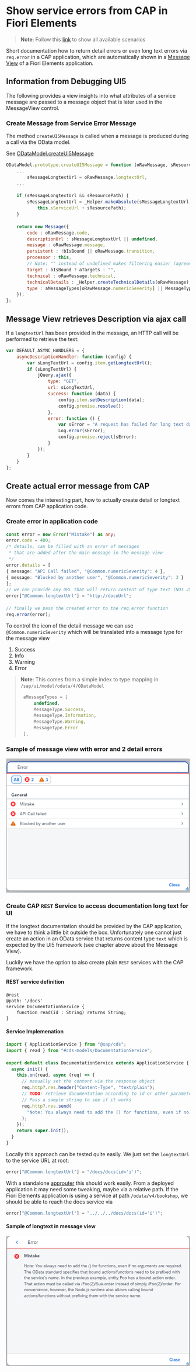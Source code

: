 # Show service errors from CAP in Fiori Elements

> **Note**: Follow this [link](https://github.com/stockbal/cap-samples/tree/main) to show all available scenarios

Short documentation how to return detail errors or even long text errors via `req.error` in a CAP application, which are automatically shown in a [Message View](https://experience.sap.com/fiori-design-web/message-view/#message-details) of a Fiori Elements application.

## Information from Debugging UI5

The following provides a view insights into what attributes of a service message are passed to a message object that is later used in the MessageView control.

### Create Message from Service Error Message

The method `createUI5Message` is called when a message is produced during a call via the OData model.

See [ODataModel.createUI5Message](https://sapui5.hana.ondemand.com/1.124.0/resources/sap/ui/model/odata/v4/ODataModel-dbg.js)

```js
ODataModel.prototype.createUI5Message = function (oRawMessage, sResourcePath, sCachePath) {
    ...
        sMessageLongtextUrl = oRawMessage.longtextUrl,
    ...

    if (sMessageLongtextUrl && sResourcePath) {
        sMessageLongtextUrl = _Helper.makeAbsolute(sMessageLongtextUrl,
            this.sServiceUrl + sResourcePath);
    }

    return new Message({
        code : oRawMessage.code,
        descriptionUrl : sMessageLongtextUrl || undefined,
        message : oRawMessage.message,
        persistent : !bIsBound || oRawMessage.transition,
        processor : this,
        // Note: "" instead of undefined makes filtering easier (agreement with FE!)
        target : bIsBound ? aTargets : "",
        technical : oRawMessage.technical,
        technicalDetails : _Helper.createTechnicalDetails(oRawMessage),
        type : aMessageTypes[oRawMessage.numericSeverity] || MessageType.None
    });
};
```

## Message View retrieves Description via ajax call

If a `longtextUrl` has been provided in the message, an HTTP call will be performed to retrieve the text:

```js
var DEFAULT_ASYNC_HANDLERS = {
    asyncDescriptionHandler: function (config) {
        var sLongTextUrl = config.item.getLongtextUrl();
        if (sLongTextUrl) {
            jQuery.ajax({
                type: "GET",
                url: sLongTextUrl,
                success: function (data) {
                    config.item.setDescription(data);
                    config.promise.resolve();
                },
                error: function () {
                    var sError = "A request has failed for long text data. URL: " + sLongTextUrl;
                    Log.error(sError);
                    config.promise.reject(sError);
                }
            });
        }
    }
};
```

## Create actual error message from CAP

Now comes the interesting part, how to actually create detail or longtext errors from CAP application code.

### Create error in application code

```ts
const error = new Error("Mistake") as any;
error.code = 400;
/* details, can be filled with an error of messages
 * that are added after the main message in the message view
 */
error.details = [
{ message: "API Call failed", "@Common.numericSeverity": 4 },
{ message: "Blocked by another user", "@Common.numericSeverity": 3 }
];
// we can provide any URL that will return content of type text (NOT JSON)
error["@Common.longtextUrl"] = "http://docuUrl";

// finally we pass the created error to the req.error function
req.error(error);
```

To control the icon of the detail message we can use `@Common.numericSeverity` which will be translated into a message type for the message view

1. Success
2. Info
3. Warning
4. Error

> **Note**: This comes from a simple index to type mapping in `/sap/ui/model/odata/4/ODataModel`  
>
> ```js
>  aMessageTypes = [
>      undefined,
>      MessageType.Success,
>      MessageType.Information,
>      MessageType.Warning,
>      MessageType.Error
>  ],
> ```

### Sample of message view with error and 2 detail errors

![Message and detail Messages in Message View](img/message-with-detail-messages.png)

### Create CAP `REST` Service to access documentation long text for UI

If the longtext documentation should be provided by the CAP application, we have to think a little bit outside the box. Unfortunately one cannot just create an action in an OData service that returns content type `text` which is expected by the UI5 framework (see chapter above about the Message View).

Luckily we have the option to also create plain `REST` services with the CAP framework.

#### REST service definition

```cds
@rest
@path: '/docs'
service DocumentationService {
    function read(id : String) returns String;
}
```

#### Service Implemenation

```ts
import { ApplicationService } from "@sap/cds";
import { read } from "#cds-models/DocumentationService";

export default class DocumentationService extends ApplicationService {
  async init() {
    this.on(read, async (req) => {
      // manually set the content via the response object
      req.http?.res.header("Content-Type", "text/plain");
      // TODO: retrieve documentation according to id or other parameters ....
      // Pass a sample string to see if it works
      req.http?.res.send(
        "Note: You always need to add the () for functions, even if no arguments are required. The OData standard specifies that bound actions/functions need to be prefixed with the service's name. In the previous example, entity Foo has a bound action order. That action must be called via /Foo(2)/Sue.order instead of simply /Foo(2)/order. For convenience, however, the Node.js runtime also allows calling bound actions/functions without prefixing them with the service name."
      );
    });
    return super.init();
  }
}
```

Locally this approach can be tested quite easily. We just set the `longtextUrl` to the service URL at root:

```ts
error["@Common.longtextUrl"] = "/docs/docs(id='i')";
```

With a standalone [approuter](https://www.npmjs.com/package/@sap/approuter) this should work easily. From a deployed application it may need some tweaking, maybe via a relative path. If the Fiori Elements application is using a service at path `/odata/v4/bookshop`, we should be able to reach the docs service via

```ts
error["@Common.longtextUrl"] = "../../../docs/docs(id='i')";
```

#### Sample of longtext in message view

![Sample Longtext in Message View](img/sample-longtext.png)